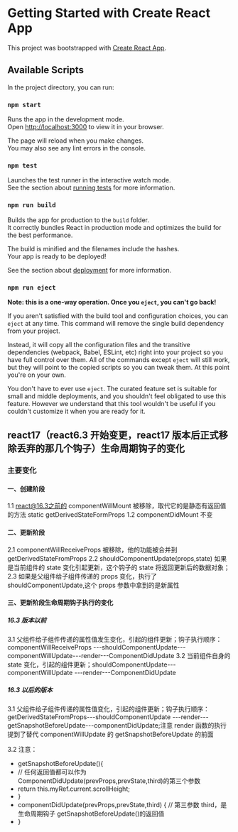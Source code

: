# Getting Started with Create React App

This project was bootstrapped with [Create React App](https://github.com/facebook/create-react-app).

## Available Scripts

In the project directory, you can run:

### `npm start`

Runs the app in the development mode.\
Open [http://localhost:3000](http://localhost:3000) to view it in your browser.

The page will reload when you make changes.\
You may also see any lint errors in the console.

### `npm test`

Launches the test runner in the interactive watch mode.\
See the section about [running tests](https://facebook.github.io/create-react-app/docs/running-tests) for more information.

### `npm run build`

Builds the app for production to the `build` folder.\
It correctly bundles React in production mode and optimizes the build for the best performance.

The build is minified and the filenames include the hashes.\
Your app is ready to be deployed!

See the section about [deployment](https://facebook.github.io/create-react-app/docs/deployment) for more information.

### `npm run eject`

**Note: this is a one-way operation. Once you `eject`, you can't go back!**

If you aren't satisfied with the build tool and configuration choices, you can `eject` at any time. This command will remove the single build dependency from your project.

Instead, it will copy all the configuration files and the transitive dependencies (webpack, Babel, ESLint, etc) right into your project so you have full control over them. All of the commands except `eject` will still work, but they will point to the copied scripts so you can tweak them. At this point you're on your own.

You don't have to ever use `eject`. The curated feature set is suitable for small and middle deployments, and you shouldn't feel obligated to use this feature. However we understand that this tool wouldn't be useful if you couldn't customize it when you are ready for it.

## react17（react6.3 开始变更，react17 版本后正式移除丢弃的那几个钩子）生命周期钩子的变化

### 主要变化

#### 一、创建阶段

1.1 react@16.3之前的 componentWillMount 被移除，取代它的是静态有返回值的方法 static getDerivedStateFormProps
1.2 componentDidMount 不变

#### 二、更新阶段

2.1 componentWillReceiveProps 被移除，他的功能被合并到 getDerivedStateFromProps
2.2 shouldComponentUpdate(props,state) 如果是当前组件的 state 变化引起更新，这个钩子的 state 将返回更新后的数据对象；
2.3 如果是父组件给子组件传递的 props 变化，执行了 shouldComponentUpdate,这个 props 参数中拿到的是新属性

#### 三、更新阶段生命周期钩子执行的变化

##### 16.3 版本以前

3.1 父组件给子组件传递的属性值发生变化，引起的组件更新；钩子执行顺序：componentWillReceiveProps
---shouldComponentUpdate---componentWillUpdate---render---ComponentDidUpdate
3.2 当前组件自身的 state 变化，引起的组件更新；shouldComponentUpdate---componentWillUpdate
---render---ComponentDidUpdate

##### 16.3 以后的版本

3.1 父组件给子组件传递的属性值变化，引起的组件更新；钩子执行顺序：getDerivedStateFromProps---shouldComponentUpdate
---render---getSnapshotBeforeUpdate---componentDidUpdate;注意 render 函数的执行提到了替代 componentWillUpdate 的 getSnapshotBeforeUpdate 的前面

3.2 注意：

-   getSnapshotBeforeUpdate(){
-   // 任何返回值都可以作为 ComponentDidUpdate(prevProps,prevState,third)的第三个参数
-   return this.myRef.current.scrollHeight;
-   }
-   componentDidUpdate(prevProps,prevState,third) {
    // 第三参数 third，是生命周期钩子 getSnapshotBeforeUpdate()的返回值
-   }
